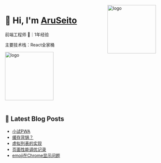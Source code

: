 
<img src="https://github-readme-stats.vercel.app/api?username=AruSeito&show_icons=true&title_color=fff&icon_color=79ff97&text_color=9f9f9f&bg_color=151515" alt="logo" height="160" align="right" style="margin: 5px; margin-bottom: 20px;" />

# 👋 Hi, I'm [AruSeito](https://aruseito.github.io/)

前端工程师 🤖｜1年经验 

主要技术栈：React全家桶

<img src="https://github-profile-trophy.vercel.app/?username=AruSeito&column=7" alt="logo" height="160" align="center" style="margin: auto; margin-bottom: 20px;" />


## 📕 Latest Blog Posts

<!-- BLOG-POST-LIST:START -->
- [小试PWA](https://aruseito.github.io/article/246388ad/)
- [缓存背锅？](https://aruseito.github.io/article/85e77354/)
- [虚拟列表的实现](https://aruseito.github.io/article/66276cbc/)
- [页面性能调优记录](https://aruseito.github.io/article/86b01b74/)
- [emoji在Chrome显示问题](https://aruseito.github.io/article/a835eac3/)
<!-- BLOG-POST-LIST:END -->





